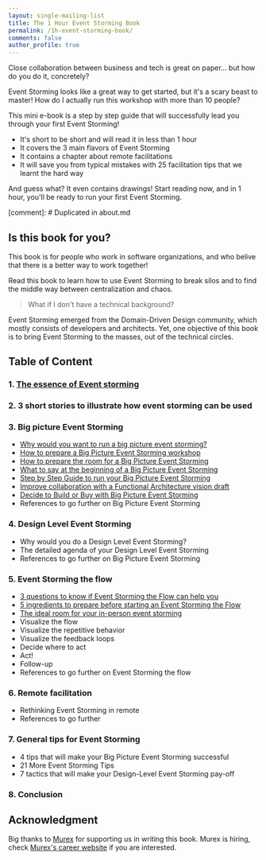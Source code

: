 ```yaml
---
layout: single-mailing-list
title: The 1 Hour Event Storming Book
permalink: /1h-event-storming-book/
comments: false
author_profile: true
---
```

Close collaboration between business and tech is great on paper... but how do you do it, concretely?

Event Storming looks like a great way to get started, but it's a scary beast to master! How do I actually run this workshop with more than 10 people?

This mini e-book is a step by step guide that will successfully lead you through your first Event Storming!

* It's short to be short and will read it in less than 1 hour
* It covers the 3 main flavors of Event Storming
* It contains a chapter about remote facilitations
* It will save you from typical mistakes with 25 facilitation tips that we learnt the hard way

And guess what? It even contains drawings! Start reading now, and in 1 hour, you'll be ready to run your first Event Storming.

[comment]: # Duplicated in about.md
## Is this book for you?

This book is for people who work in software organizations, and who belive that there is a better way to work together!

Read this book to learn how to use Event Storming to break silos and to find the middle way between centralization and chaos.

> What if I don't have a technical background?

Event Storming emerged from the Domain-Driven Design community, which mostly consists of developers and architects. Yet, one objective of this book is to bring Event Storming to the masses, out of the technical circles.

## Table of Content

### 1. [The essence of Event storming]({{site.url}}{{site.baseurl}}/foundations/essence-of-event-storming/)
### 2. 3 short stories to illustrate how event storming can be used
### 3. Big picture Event Storming

- [Why would you want to run a big picture event storming?]({{site.url}}{{site.baseurl}}/big%20picture/why-would-you-want-to-run-a-big-picture-event-storming/)
- [How to prepare a Big Picture Event Storming workshop]({{site.url}}{{site.baseurl}}/foundations/how-to-prepare-a-ddd-big-picture-event-storming-workshop/)
- [How to prepare the room for a Big Picture Event Storming]({{site.url}}{{site.baseurl}}/foundations/how-to-prepare-the-room-for-a-ddd-big-picture-event-storming/)
- [What to say at the beginning of a Big Picture Event Storming]({{site.url}}{{site.baseurl}}/big%20picture/what-to-say-at-the-beginning-of-a-big-picture-event-storming-workshop/)
- [Step by Step Guide to run your Big Picture Event Storming]({{site.url}}{{site.baseurl}}/big%20picture/step-by-step-guide-to-run-your-big-picture-event-storming/)
- [Improve collaboration with a Functional Architecture vision draft]({{site.url}}{{site.baseurl}}/big%20picture/improve-collaboration-with-a-functional-architecture-vision-draft/)
- [Decide to Build or Buy with Big Picture Event Storming]({{site.url}}{{site.baseurl}}/big%20picture/decide-to-build-or-buy-with-big-picture-event-storming/)
- References to go further on Big Picture Event Storming

### 4. Design Level Event Storming

- Why would you do a Design Level Event Storming?
- The detailed agenda of your Design Level Event Storming
- References to go further on Big Picture Event Storming

### 5. Event Storming the flow

- [3 questions to know if Event Storming the Flow can help you]({{site.url}}{{site.baseurl}}/foundations/3-questions-to-know-if-event-storming-the-flow-could-help-you/)
- [5 ingredients to prepare before starting an Event Storming the Flow]({{site.url}}{{site.baseurl}}/workflow%20improvement/5-ingredients-to-prepare-before-starting-an-event-storming-the-flow/)
- [The ideal room for your in-person event storming]({{site.url}}{{site.baseurl}}/foundations/the-ideal-room-for-your-in-person-event-storming/)
- Visualize the flow
- Visualize the repetitive behavior
- Visualize the feedback loops
- Decide where to act
- Act!
- Follow-up
- References to go further on Event Storming the flow

### 6. Remote facilitation

- Rethinking Event Storming in remote
- References to go further

### 7. General tips for Event Storming

- 4 tips that will make your Big Picture Event Storming successful
- 21 More Event Storming Tips
- 7 tactics that will make your Design-Level Event Storming pay-off

### 8. Conclusion

## Acknowledgment
Big thanks to [Murex](https://www.murex.com) for supporting us in writing this book.
Murex is hiring, check [Murex's career website](https://careers.murex.com/) if you are interested.